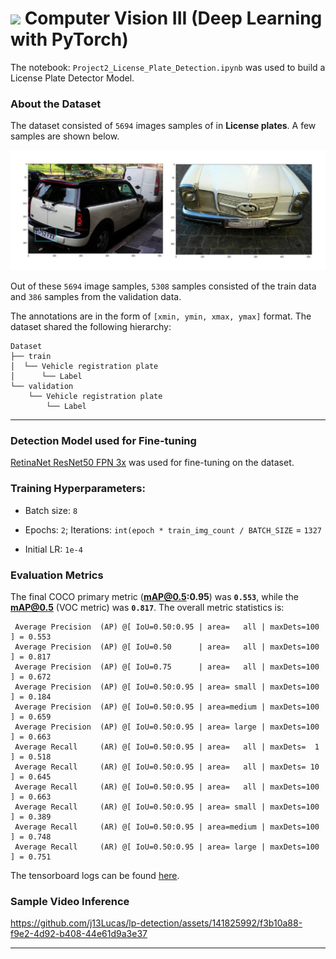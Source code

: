 # <img src = "https://opencv.org/wp-content/uploads/2021/06/OpenCV_logo_black_.png">  Computer Vision III (Deep Learning with PyTorch)

The notebook: `Project2_License_Plate_Detection.ipynb` was used to build a License Plate Detector Model.

### About the Dataset

The dataset consisted of `5694` images samples of in **License plates**.  A few samples are shown below.

![](./visuals/license-plate-data.png?raw=true)

Out of these `5694` image samples,  `5308` samples consisted of the train data and `386` samples from the validation data.

The annotations are in the form of `[xmin, ymin, xmax, ymax]` format. The dataset shared the following hierarchy:

```
Dataset
├── train
│  └── Vehicle registration plate
│      └── Label
└── validation
    └── Vehicle registration plate
        └── Label
```



---

### Detection Model used for Fine-tuning

[RetinaNet ResNet50 FPN 3x](https://github.com/facebookresearch/detectron2/blob/main/MODEL_ZOO.md#retinanet) was used for fine-tuning on the dataset.



### Training Hyperparameters:

* Batch size: `8`

* Epochs: `2`; Iterations: `int(epoch * train_img_count / BATCH_SIZE`  = `1327`

* Initial LR: `1e-4`

  

### Evaluation Metrics

The final COCO primary metric (**mAP@0.5:0.95**) was **`0.553`**, while the **mAP@0.5** (VOC metric) was **`0.817`**. The overall metric statistics is:

```
 Average Precision  (AP) @[ IoU=0.50:0.95 | area=   all | maxDets=100 ] = 0.553
 Average Precision  (AP) @[ IoU=0.50      | area=   all | maxDets=100 ] = 0.817
 Average Precision  (AP) @[ IoU=0.75      | area=   all | maxDets=100 ] = 0.672
 Average Precision  (AP) @[ IoU=0.50:0.95 | area= small | maxDets=100 ] = 0.184
 Average Precision  (AP) @[ IoU=0.50:0.95 | area=medium | maxDets=100 ] = 0.659
 Average Precision  (AP) @[ IoU=0.50:0.95 | area= large | maxDets=100 ] = 0.663
 Average Recall     (AR) @[ IoU=0.50:0.95 | area=   all | maxDets=  1 ] = 0.518
 Average Recall     (AR) @[ IoU=0.50:0.95 | area=   all | maxDets= 10 ] = 0.645
 Average Recall     (AR) @[ IoU=0.50:0.95 | area=   all | maxDets=100 ] = 0.663
 Average Recall     (AR) @[ IoU=0.50:0.95 | area= small | maxDets=100 ] = 0.389
 Average Recall     (AR) @[ IoU=0.50:0.95 | area=medium | maxDets=100 ] = 0.748
 Average Recall     (AR) @[ IoU=0.50:0.95 | area= large | maxDets=100 ] = 0.751
```



The tensorboard logs can be found [here](https://tensorboard.dev/experiment/51u0JVyzRPSQykdDZLjphw/).


### Sample Video Inference



https://github.com/j13Lucas/lp-detection/assets/141825992/f3b10a88-f9e2-4d92-b408-44e61d9a3e37




---

